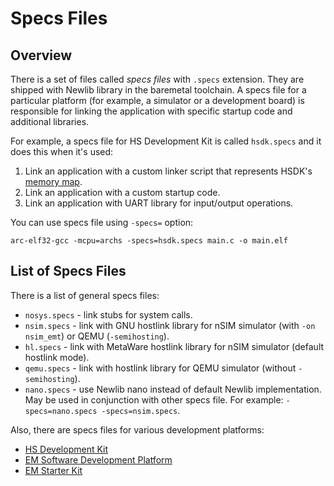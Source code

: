 # Specs Files

## Overview

There is a set of files called _specs files_ with `.specs` extension. They are
shipped with Newlib library in the baremetal toolchain. A specs file for a
particular platform (for example, a simulator or a development board) is
responsible for linking the application with specific startup code and
additional libraries.

For example, a specs file for HS Development Kit is called `hsdk.specs` and
it does this when it's used:

1. Link an application with a custom linker script that represents HSDK's
   [memory map](./memory.md).
2. Link an application with a custom startup code.
3. Link an application with UART library for input/output operations.

You can use specs file using `-specs=` option:

```shell
arc-elf32-gcc -mcpu=archs -specs=hsdk.specs main.c -o main.elf
```

## List of Specs Files

There is a list of general specs files:

* `nosys.specs` - link stubs for system calls.
* `nsim.specs` - link with GNU hostlink library for nSIM simulator (with `-on nsim_emt`) or QEMU (`-semihosting`).
* `hl.specs` - link with MetaWare hostlink library for nSIM simulator (default hostlink mode).
* `qemu.specs` - link with hostlink library for QEMU simulator (without `-semihosting`).
* `nano.specs` - use Newlib nano instead of default Newlib implementation. May be used
  in conjunction with other specs file. For example: `-specs=nano.specs -specs=nsim.specs`. 

Also, there are specs files for various development platforms:

* [HS Development Kit](../hardware/hsdk.md)
* [EM Software Development Platform](../hardware/emsdp.md)
* [EM Starter Kit](../hardware/emsk.md)
